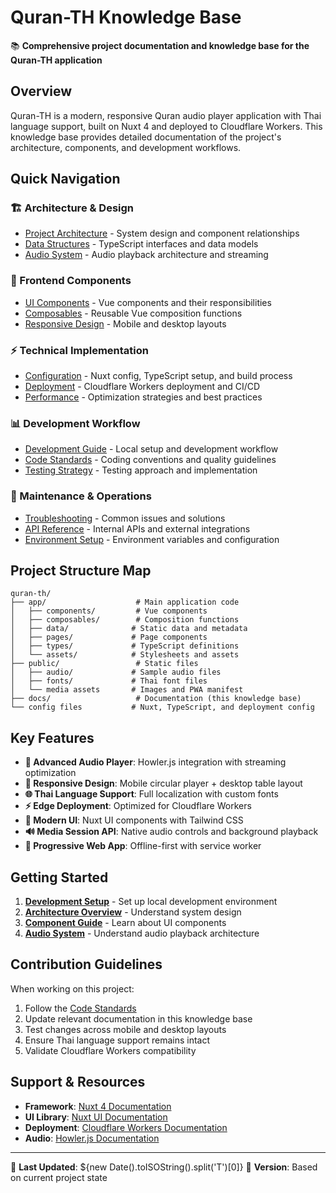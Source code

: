 # Quran-TH Knowledge Base

📚 **Comprehensive project documentation and knowledge base for the Quran-TH application**

## Overview

Quran-TH is a modern, responsive Quran audio player application with Thai language support, built on Nuxt 4 and deployed to Cloudflare Workers. This knowledge base provides detailed documentation of the project's architecture, components, and development workflows.

## Quick Navigation

### 🏗️ Architecture & Design
- [Project Architecture](./architecture.md) - System design and component relationships
- [Data Structures](./data-structures.md) - TypeScript interfaces and data models
- [Audio System](./audio-system.md) - Audio playback architecture and streaming

### 🎨 Frontend Components
- [UI Components](./components.md) - Vue components and their responsibilities
- [Composables](./composables.md) - Reusable Vue composition functions
- [Responsive Design](./responsive-design.md) - Mobile and desktop layouts

### ⚡ Technical Implementation
- [Configuration](./configuration.md) - Nuxt config, TypeScript setup, and build process
- [Deployment](./deployment.md) - Cloudflare Workers deployment and CI/CD
- [Performance](./performance.md) - Optimization strategies and best practices

### 📊 Development Workflow
- [Development Guide](./development.md) - Local setup and development workflow
- [Code Standards](./standards.md) - Coding conventions and quality guidelines
- [Testing Strategy](./testing.md) - Testing approach and implementation

### 🔧 Maintenance & Operations
- [Troubleshooting](./troubleshooting.md) - Common issues and solutions
- [API Reference](./api-reference.md) - Internal APIs and external integrations
- [Environment Setup](./environment.md) - Environment variables and configuration

## Project Structure Map

```
quran-th/
├── app/                    # Main application code
│   ├── components/         # Vue components
│   ├── composables/        # Composition functions
│   ├── data/              # Static data and metadata
│   ├── pages/             # Page components
│   ├── types/             # TypeScript definitions
│   └── assets/            # Stylesheets and assets
├── public/                 # Static files
│   ├── audio/             # Sample audio files
│   ├── fonts/             # Thai font files
│   └── media assets       # Images and PWA manifest
├── docs/                   # Documentation (this knowledge base)
└── config files           # Nuxt, TypeScript, and deployment config
```

## Key Features

- **🎵 Advanced Audio Player**: Howler.js integration with streaming optimization
- **📱 Responsive Design**: Mobile circular player + desktop table layout
- **🌐 Thai Language Support**: Full localization with custom fonts
- **⚡ Edge Deployment**: Optimized for Cloudflare Workers
- **🎨 Modern UI**: Nuxt UI components with Tailwind CSS
- **🔊 Media Session API**: Native audio controls and background playback
- **📴 Progressive Web App**: Offline-first with service worker

## Getting Started

1. **[Development Setup](./development.md)** - Set up local development environment
2. **[Architecture Overview](./architecture.md)** - Understand system design
3. **[Component Guide](./components.md)** - Learn about UI components
4. **[Audio System](./audio-system.md)** - Understand audio playback architecture

## Contribution Guidelines

When working on this project:

1. Follow the [Code Standards](./standards.md)
2. Update relevant documentation in this knowledge base
3. Test changes across mobile and desktop layouts
4. Ensure Thai language support remains intact
5. Validate Cloudflare Workers compatibility

## Support & Resources

- **Framework**: [Nuxt 4 Documentation](https://nuxt.com/docs)
- **UI Library**: [Nuxt UI Documentation](https://ui.nuxt.com/)
- **Deployment**: [Cloudflare Workers Documentation](https://developers.cloudflare.com/workers/)
- **Audio**: [Howler.js Documentation](https://howlerjs.com/)

---

📝 **Last Updated**: ${new Date().toISOString().split('T')[0]}
🔄 **Version**: Based on current project state